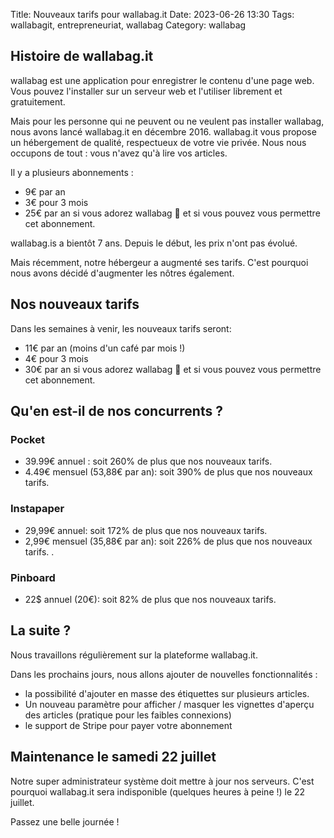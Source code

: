 Title: Nouveaux tarifs pour wallabag.it
Date: 2023-06-26 13:30
Tags: wallabagit, entrepreneuriat, wallabag
Category: wallabag

## Histoire de wallabag.it

wallabag est une application pour enregistrer le contenu d'une page web. Vous pouvez l'installer sur un serveur web et l'utiliser librement et gratuitement. 

Mais pour les personne qui ne peuvent ou ne veulent pas installer wallabag, nous avons lancé wallabag.it en décembre 2016. wallabag.it vous propose un hébergement de qualité, respectueux de votre vie privée. Nous nous occupons de tout : vous n'avez qu'à lire vos articles. 

Il y a plusieurs abonnements : 
* 9€ par an
* 3€ pour 3 mois
* 25€ par an si vous adorez wallabag 🦘 et si vous pouvez vous permettre cet abonnement. 

wallabag.is a bientôt 7 ans. Depuis le début, les prix n'ont pas évolué. 

Mais récemment, notre hébergeur a augmenté ses tarifs. C'est pourquoi nous avons décidé d'augmenter les nôtres également. 

## Nos nouveaux tarifs 

Dans les semaines à venir, les nouveaux tarifs seront: 
* 11€ par an (moins d'un café par mois !)
* 4€ pour 3 mois
* 30€ par an si vous adorez wallabag 🦘 et si vous pouvez vous permettre cet abonnement. 

## Qu'en est-il de nos concurrents ? 

### Pocket
* 39.99€ annuel : soit 260% de plus que nos nouveaux tarifs. 
* 4.49€ mensuel (53,88€ par an): soit 390% de plus que nos nouveaux tarifs. 

### Instapaper 
* 29,99€ annuel: soit 172% de plus que nos nouveaux tarifs. 
* 2,99€ mensuel (35,88€ par an): soit 226% de plus que nos nouveaux tarifs. . 

### Pinboard 
* 22$ annuel (20€): soit 82% de plus que nos nouveaux tarifs. 

## La suite ?

Nous travaillons régulièrement sur la plateforme wallabag.it.

Dans les prochains jours, nous allons ajouter de nouvelles fonctionnalités : 
* la possibilité d'ajouter en masse des étiquettes sur plusieurs articles. 
* Un nouveau paramètre pour afficher / masquer les vignettes d'aperçu des articles (pratique pour les faibles connexions)
* le support de Stripe pour payer votre abonnement 

## Maintenance le samedi 22 juillet 

Notre super administrateur système doit mettre à jour nos serveurs. 
C'est pourquoi wallabag.it sera indisponible (quelques heures à peine !) le 22 juillet. 

Passez une belle journée ! 
